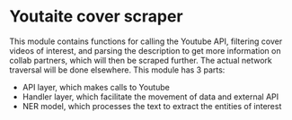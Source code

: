 # Youtaite cover scraper

This module contains functions for calling the Youtube API, filtering cover
videos of interest, and parsing the description to get more information on
collab partners, which will then be scraped further. The actual network
traversal will be done elsewhere. This module has 3 parts:

* API layer, which makes calls to Youtube
* Handler layer, which facilitate the movement of data and external API
* NER model, which processes the text to extract the entities of interest